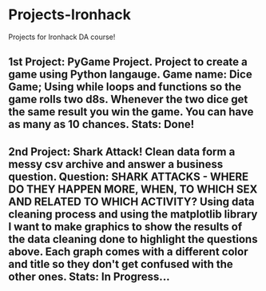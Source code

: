 # Projects-Ironhack

Projects for Ironhack DA course!

1st Project: PyGame Project. Project to create a game using Python langauge.
Game name: Dice Game;
Using while loops and functions so the game rolls two d8s. Whenever the two dice get the same result you win the game. You can have as many as 10 chances.
Stats: Done!
------------------------------------------------------------------------------------------------------------------------------------------------------
2nd Project: Shark Attack! Clean data form a messy csv archive and answer a business question.
Question: SHARK ATTACKS - WHERE DO THEY HAPPEN MORE, WHEN, TO WHICH SEX AND RELATED TO WHICH ACTIVITY?
Using data cleaning process and using the matplotlib library I want to make graphics to show the results of the data cleaning done to highlight the questions above.
Each graph comes with a different color and title so they don't get confused with the other ones.
Stats: In Progress...
------------------------------------------------------------------------------------------------------------------------------------------------------
